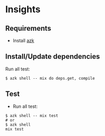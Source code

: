 Insights
========

## Requirements

- Install [azk][azk-install]

[azk-install]: http://docs.azk.io/en/installation/

## Install/Update dependencies

Run all test:

```shell
$ azk shell -- mix do deps.get, compile
```

## Test

- Run all test:

```shell
$ azk shell -- mix test
# or
$ azk shell
mix test
```
